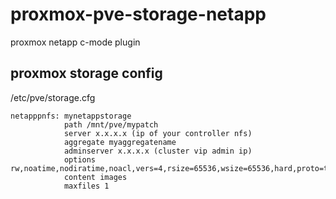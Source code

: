 # proxmox-pve-storage-netapp
proxmox netapp c-mode plugin


 proxmox storage config
----------------------
/etc/pve/storage.cfg

  
    netapppnfs: mynetappstorage
                path /mnt/pve/mypatch
                server x.x.x.x (ip of your controller nfs)
                aggregate myaggregatename
                adminserver x.x.x.x (cluster vip admin ip)
                options rw,noatime,nodiratime,noacl,vers=4,rsize=65536,wsize=65536,hard,proto=tcp,timeo=600
                content images
                maxfiles 1
                
